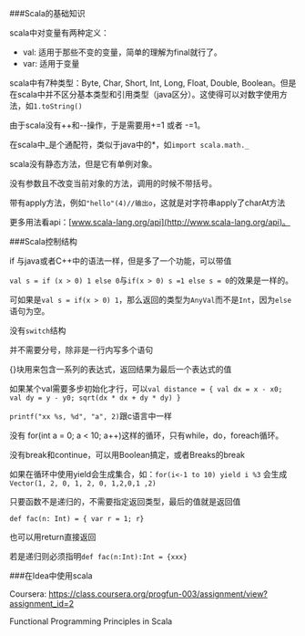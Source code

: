 



###Scala的基础知识

scala中对变量有两种定义：

* val: 适用于那些不变的变量，简单的理解为final就行了。
* var: 适用于变量

scala中有7种类型：Byte, Char, Short, Int, Long, Float, Double, Boolean。但是在scala中并不区分基本类型和引用类型（java区分）。这使得可以对数字使用方法，如`1.toString()`

由于scala没有++和--操作，于是需要用+=1 或者 -=1。

在scala中_是个通配符，类似于java中的*，如`import scala.math._`

scala没有静态方法，但是它有单例对象。

没有参数且不改变当前对象的方法，调用的时候不带括号。

带有apply方法，例如`"hello"(4)//输出o`，这就是对字符串apply了charAt方法

更多用法看api：[www.scala-lang.org/api](http://www.scala-lang.org/api)。

###Scala控制结构

if 与java或者C++中的语法一样，但是多了一个功能，可以带值

`val s = if (x > 0) 1 else 0`与`if(x > 0) s =1 else s = 0`的效果是一样的。

可如果是`val s = if(x > 0) 1`，那么返回的类型为`AnyVal`而不是`Int`，因为`else`语句为空。

没有`switch`结构

并不需要分号，除非是一行内写多个语句

{}块用来包含一系列的表达式，返回结果为最后一个表达式的值

如果某个val需要多步初始化才行，可以`val distance = { val dx = x - x0; val dy = y - y0; sqrt(dx * dx + dy * dy) }`

`printf("xx %s, %d", "a", 2)`跟c语言中一样

没有 for(int a = 0; a < 10; a++)这样的循环，只有while，do，foreach循环。

没有break和continue，可以用Boolean搞定，或者Breaks的break

如果在循环中使用yield会生成集合，如：`for(i<-1 to 10) yield i %3` 会生成`Vector(1, 2, 0, 1, 2, 0, 1,2,0,1 ,2)`

只要函数不是递归的，不需要指定返回类型，最后的值就是返回值

`def fac(n: Int) = { var r = 1; r}`

也可以用return直接返回

若是递归则必须指明`def fac(n:Int):Int = {xxx}`


###在Idea中使用scala

Coursera: https://class.coursera.org/progfun-003/assignment/view?assignment_id=2

Functional Programming Principles in Scala
































